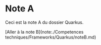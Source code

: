 # Note A

Ceci est la note A du dossier Quarkus.

[Aller à la note B](note:./Competences techniques/Frameworks/Quarkus/noteB.md)
